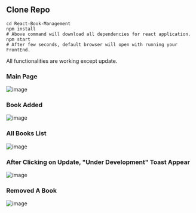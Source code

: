 ## Clone Repo
~~~
cd React-Book-Management      
npm install  
# Above command will download all dependencies for react application.
npm start
# After few seconds, default browser will open with running your FrontEnd.
~~~ 

All functionalities are working except update.   
### Main Page    
![image](https://user-images.githubusercontent.com/100275369/193831260-fcc70103-3ec7-4c50-b48b-557be038cb94.png)
### Book Added
![image](https://user-images.githubusercontent.com/100275369/193831552-b6f50c0b-bbad-4384-9998-37bd5d9f37a2.png)
### All Books List
![image](https://user-images.githubusercontent.com/100275369/193831715-51bb14db-3786-47e0-8840-3afa6d52590c.png)
### After Clicking on Update, "Under Development" Toast Appear
![image](https://user-images.githubusercontent.com/100275369/193831771-304ee4c9-bbe0-48e3-b3ce-60f9655a07fa.png)
### Removed A Book
![image](https://user-images.githubusercontent.com/100275369/193832032-ec739962-96c8-4dae-aa50-340fc5c513f0.png)




